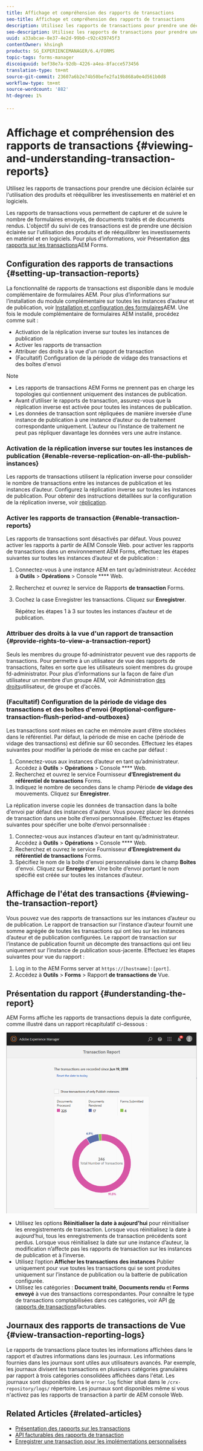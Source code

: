 ```yaml
---
title: Affichage et compréhension des rapports de transactions
seo-title: Affichage et compréhension des rapports de transactions
description: Utilisez les rapports de transactions pour prendre une décision éclairée sur l'utilisation des produits et rééquilibrer les investissements en matériel et en logiciels.
seo-description: Utilisez les rapports de transactions pour prendre une décision éclairée sur l'utilisation des produits et rééquilibrer les investissements en matériel et en logiciels.
uuid: a33abcae-8e37-4e2d-99b0-c92c439745f3
contentOwner: khsingh
products: SG_EXPERIENCEMANAGER/6.4/FORMS
topic-tags: forms-manager
discoiquuid: bef38e7a-92db-4226-a4ea-8facce573456
translation-type: tm+mt
source-git-commit: 23607a6b2e74b50befe2fa19b868a0e4d561b0d8
workflow-type: tm+mt
source-wordcount: '882'
ht-degree: 1%

---
```



# Affichage et compréhension des rapports de transactions {#viewing-and-understanding-transaction-reports}

Utilisez les rapports de transactions pour prendre une décision éclairée sur l&#39;utilisation des produits et rééquilibrer les investissements en matériel et en logiciels.

Les rapports de transactions vous permettent de capturer et de suivre le nombre de formulaires envoyés, de documents traités et de documents rendus. L&#39;objectif du suivi de ces transactions est de prendre une décision éclairée sur l&#39;utilisation des produits et de rééquilibrer les investissements en matériel et en logiciels. Pour plus d’informations, voir Présentation [des rapports sur les transactions](/help/forms/using/transaction-reports-overview.md)AEM Forms.

## Configuration des rapports de transactions  {#setting-up-transaction-reports}

La fonctionnalité de rapports de transactions est disponible dans le module complémentaire de formulaires AEM. Pour plus d’informations sur l’installation du module complémentaire sur toutes les instances d’auteur et de publication, voir [Installation et configuration des formulaires](https://helpx.adobe.com/fr/experience-manager/6-4/forms/using/installing-configuring-aem-forms-osgi.html)AEM. Une fois le module complémentaire de formulaires AEM installé, procédez comme suit :

* Activation de la réplication inverse sur toutes les instances de publication
* Activer les rapports de transaction
* Attribuer des droits à la vue d&#39;un rapport de transaction
* (Facultatif) Configuration de la période de vidage des transactions et des boîtes d&#39;envoi

>[!NOTE]
>
>* Les rapports de transactions AEM Forms ne prennent pas en charge les topologies qui contiennent uniquement des instances de publication.
>* Avant d’utiliser le rapports de transaction, assurez-vous que la réplication inverse est activée pour toutes les instances de publication.
>* Les données de transaction sont répliquées de manière inversée d’une instance de publication à une instance d’auteur ou de traitement correspondante uniquement. L’auteur ou l’instance de traitement ne peut pas répliquer davantage les données vers une autre instance.

>



### Activation de la réplication inverse sur toutes les instances de publication {#enable-reverse-replication-on-all-the-publish-instances}

Les rapports de transactions utilisent la réplication inverse pour consolider le nombre de transactions entre les instances de publication et les instances d’auteur. Configurez la réplication inverse sur toutes les instances de publication. Pour obtenir des instructions détaillées sur la configuration de la réplication inverse, voir [réplication](/help/sites-deploying/replication.md).

### Activer les rapports de transaction {#enable-transaction-reports}

Les rapports de transactions sont désactivés par défaut. Vous pouvez activer les rapports à partir de AEM Console Web. pour activer les rapports de transactions dans un environnement AEM Forms, effectuez les étapes suivantes sur toutes les instances d’auteur et de publication :

1. Connectez-vous à une instance AEM en tant qu’administrateur. Accédez à **Outils** > **Opérations** > Console **** Web.
1. Recherchez et ouvrez le service de Rapports **de transaction** Forms.
1. Cochez la case Enregistrer les transactions. Cliquez sur **Enregistrer**.

   Répétez les étapes 1 à 3 sur toutes les instances d’auteur et de publication.

### Attribuer des droits à la vue d&#39;un rapport de transaction {#provide-rights-to-view-a-transaction-report}

Seuls les membres du groupe fd-administrator peuvent vue des rapports de transactions. Pour permettre à un utilisateur de vue des rapports de transactions, faites en sorte que les utilisateurs soient membres du groupe fd-administrator. Pour plus d’informations sur la façon de faire d’un utilisateur un membre d’un groupe AEM, voir Administration [des droits](/help/sites-administering/user-group-ac-admin.md)utilisateur, de groupe et d’accès.

### (Facultatif) Configuration de la période de vidage des transactions et des boîtes d&#39;envoi {#optional-configure-transaction-flush-period-and-outboxes}

Les transactions sont mises en cache en mémoire avant d’être stockées dans le référentiel. Par défaut, la période de mise en cache (période de vidage des transactions) est définie sur 60 secondes. Effectuez les étapes suivantes pour modifier la période de mise en cache par défaut :

1. Connectez-vous aux instances d’auteur en tant qu’administrateur. Accédez à **Outils** > **Opérations** > Console **** Web.
1. Recherchez et ouvrez le service Fournisseur **d’Enregistrement du référentiel de transactions** Forms.
1. Indiquez le nombre de secondes dans le champ Période **de vidage des** mouvements. Cliquez sur **Enregistrer**.

La réplication inverse copie les données de transaction dans la boîte d&#39;envoi par défaut des instances d&#39;auteur. Vous pouvez placer les données de transaction dans une boîte d’envoi personnalisée. Effectuez les étapes suivantes pour spécifier une boîte d’envoi personnalisée :

1. Connectez-vous aux instances d’auteur en tant qu’administrateur. Accédez à **Outils** > **Opérations** > Console **** Web.
1. Recherchez et ouvrez le service Fournisseur **d’Enregistrement du référentiel de transactions** Forms.
1. Spécifiez le nom de la boîte d&#39;envoi personnalisée dans le champ **Boîtes** d&#39;envoi. Cliquez sur **Enregistrer**. Une boîte d’envoi portant le nom spécifié est créée sur toutes les instances d’auteur.

## Affichage de l&#39;état des transactions {#viewing-the-transaction-report}

Vous pouvez vue des rapports de transactions sur les instances d’auteur ou de publication. Le rapport de transaction sur l’instance d’auteur fournit une somme agrégée de toutes les transactions qui ont lieu sur les instances d’auteur et de publication configurées. Le rapport de transaction sur l’instance de publication fournit un décompte des transactions qui ont lieu uniquement sur l’instance de publication sous-jacente. Effectuez les étapes suivantes pour vue du rapport :

1. Log in to the AEM Forms server at `https://[hostname]:[port]`.
1. Accédez à **Outils** > **Forms** > Rapport **de transactions de** Vue.

## Présentation du rapport {#understanding-the-report}

AEM Forms affiche les rapports de transactions depuis la date configurée, comme illustré dans un rapport récapitulatif ci-dessous :

![exemple-transaction-rapport-auteur](assets/sample-transaction-report-author.png)

* Utilisez les options **Réinitialiser la date à aujourd&#39;hui** pour réinitialiser les enregistrements de transaction. Lorsque vous réinitialisez la date à aujourd’hui, tous les enregistrements de transaction précédents sont perdus. Lorsque vous réinitialisez la date sur une instance d’auteur, la modification n’affecte pas les rapports de transaction sur les instances de publication et à l’inverse.
* Utilisez l’option **Afficher les transactions des instances** Publier uniquement pour vue toutes les transactions qui se sont produites uniquement sur l’instance de publication ou la batterie de publication configurée.
* Utilisez les catégories : **Document traité**, **Documents rendu** et **Forms envoyé** à vue des transactions correspondantes. Pour connaître le type de transactions comptabilisées dans ces catégories, voir API [de rapports de transactions](/help/forms/using/transaction-reports-billable-apis.md)facturables.

## Journaux des rapports de transactions de Vue {#view-transaction-reporting-logs}

Le rapports de transactions place toutes les informations affichées dans le rapport et d’autres informations dans les journaux. Les informations fournies dans les journaux sont utiles aux utilisateurs avancés. Par exemple, les journaux divisent les transactions en plusieurs catégories granulaires par rapport à trois catégories consolidées affichées dans l&#39;état. Les journaux sont disponibles dans le `error.log` fichier situé dans le `/crx-repository/logs/` répertoire. Les journaux sont disponibles même si vous n&#39;activez pas les rapports de transaction à partir de AEM console Web.

## Related Articles {#related-articles}

* [Présentation des rapports sur les transactions](/help/forms/using/transaction-reports-overview.md)
* [API facturables des rapports de transaction](/help/forms/using/transaction-reports-billable-apis.md)
* [Enregistrer une transaction pour les implémentations personnalisées](/help/forms/using/record-transaction-custom-implementation.md)

